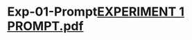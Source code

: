 # Exp-01-Prompt[EXPERIMENT 1 PROMPT.pdf](https://github.com/user-attachments/files/17832968/EXPERIMENT.1.PROMPT.pdf)
